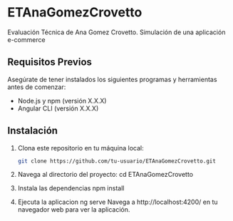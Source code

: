 # ETAnaGomezCrovetto

Evaluación Técnica de Ana Gomez Crovetto. Simulación de una aplicación e-commerce 

## Requisitos Previos

Asegúrate de tener instalados los siguientes programas y herramientas antes de comenzar:

- Node.js y npm (versión X.X.X)
- Angular CLI (versión X.X.X)

## Instalación

1. Clona este repositorio en tu máquina local:

   ```bash
   git clone https://github.com/tu-usuario/ETAnaGomezCrovetto.git

2. Navega al directorio del proyecto:
    cd ETAnaGomezCrovetto

3. Instala las dependencias
    npm install

4. Ejecuta la aplicacion
    ng serve
     Navega a http://localhost:4200/ en tu navegador web para ver la aplicación.
